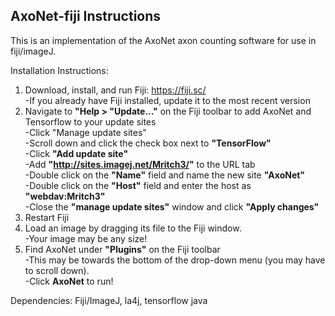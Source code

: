 ## AxoNet-fiji Instructions
This is an implementation of the AxoNet axon counting software for use in fiji/imageJ.  

Installation Instructions:  
1. Download, install, and run Fiji: https://fiji.sc/  
	-If you already have Fiji installed, update it to the most recent version  
2. Navigate to **"Help > "Update..."** on the Fiji toolbar to add AxoNet and Tensorflow to your update sites   
	-Click "Manage update sites"  
	-Scroll down and click the check box next to **"TensorFlow"**   
	-Click **"Add update site"**  
		-Add **"http://sites.imagej.net/Mritch3/"** to the URL tab  
		-Double click on the **"Name"** field and name the new site **"AxoNet"**  
		-Double click on the **"Host"** field and enter the host as **"webdav:Mritch3"**  
	-Close the **"manage update sites"** window and click **"Apply changes"**    
3. Restart Fiji  
4. Load an image by dragging its file to the Fiji window.  
	-Your image may be any size!  
5. Find AxoNet under **"Plugins"** on the Fiji toolbar  
	-This may be towards the bottom of the drop-down menu (you may have to scroll down).    
 	-Click **AxoNet** to run!  



Dependencies: Fiji/ImageJ, la4j, tensorflow java  
